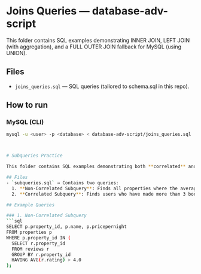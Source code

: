 # Joins Queries — database-adv-script

This folder contains SQL examples demonstrating INNER JOIN, LEFT JOIN (with aggregation), and a FULL OUTER JOIN fallback for MySQL (using UNION).

## Files
- `joins_queries.sql` — SQL queries (tailored to schema.sql in this repo).

## How to run
### MySQL (CLI)
```bash
mysql -u <user> -p <database> < database-adv-script/joins_queries.sql



# Subqueries Practice

This folder contains SQL examples demonstrating both **correlated** and **non-correlated** subqueries, using the `Airbnb` database schema (`users`, `properties`, `bookings`, `reviews`).

## Files
- `subqueries.sql` → Contains two queries:
  1. **Non-Correlated Subquery**: Finds all properties where the average rating is greater than 4.0.
  2. **Correlated Subquery**: Finds users who have made more than 3 bookings.

## Example Queries

### 1. Non-Correlated Subquery
```sql
SELECT p.property_id, p.name, p.pricepernight
FROM properties p
WHERE p.property_id IN (
  SELECT r.property_id
  FROM reviews r
  GROUP BY r.property_id
  HAVING AVG(r.rating) > 4.0
);
